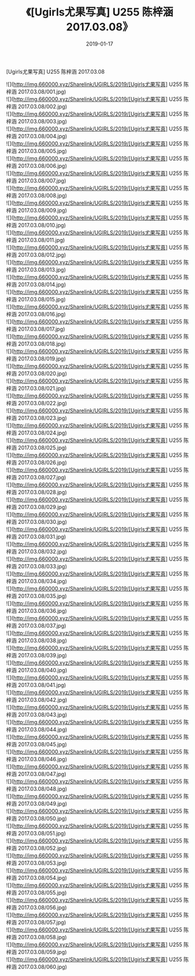 ﻿---
layout: post
title:  《[Ugirls尤果写真] U255 陈梓涵 2017.03.08》
date:   2019-01-17
img: http://img.660000.xyz/Sharelink/UGIRLS/2019/[Ugirls尤果写真] U255 陈梓涵 2017.03.08/000.jpg
categories: [美女, 清纯, 唯美]
---

[Ugirls尤果写真] U255 陈梓涵 2017.03.08

 ![](http://img.660000.xyz/Sharelink/UGIRLS/2019/[Ugirls尤果写真] U255 陈梓涵 2017.03.08/001.jpg) <br>![](http://img.660000.xyz/Sharelink/UGIRLS/2019/[Ugirls尤果写真] U255 陈梓涵 2017.03.08/002.jpg) <br>![](http://img.660000.xyz/Sharelink/UGIRLS/2019/[Ugirls尤果写真] U255 陈梓涵 2017.03.08/003.jpg) <br>![](http://img.660000.xyz/Sharelink/UGIRLS/2019/[Ugirls尤果写真] U255 陈梓涵 2017.03.08/004.jpg) <br>![](http://img.660000.xyz/Sharelink/UGIRLS/2019/[Ugirls尤果写真] U255 陈梓涵 2017.03.08/005.jpg) <br>![](http://img.660000.xyz/Sharelink/UGIRLS/2019/[Ugirls尤果写真] U255 陈梓涵 2017.03.08/006.jpg) <br>![](http://img.660000.xyz/Sharelink/UGIRLS/2019/[Ugirls尤果写真] U255 陈梓涵 2017.03.08/007.jpg) <br>![](http://img.660000.xyz/Sharelink/UGIRLS/2019/[Ugirls尤果写真] U255 陈梓涵 2017.03.08/008.jpg) <br>![](http://img.660000.xyz/Sharelink/UGIRLS/2019/[Ugirls尤果写真] U255 陈梓涵 2017.03.08/009.jpg) <br>![](http://img.660000.xyz/Sharelink/UGIRLS/2019/[Ugirls尤果写真] U255 陈梓涵 2017.03.08/010.jpg) <br>![](http://img.660000.xyz/Sharelink/UGIRLS/2019/[Ugirls尤果写真] U255 陈梓涵 2017.03.08/011.jpg) <br>![](http://img.660000.xyz/Sharelink/UGIRLS/2019/[Ugirls尤果写真] U255 陈梓涵 2017.03.08/012.jpg) <br>![](http://img.660000.xyz/Sharelink/UGIRLS/2019/[Ugirls尤果写真] U255 陈梓涵 2017.03.08/013.jpg) <br>![](http://img.660000.xyz/Sharelink/UGIRLS/2019/[Ugirls尤果写真] U255 陈梓涵 2017.03.08/014.jpg) <br>![](http://img.660000.xyz/Sharelink/UGIRLS/2019/[Ugirls尤果写真] U255 陈梓涵 2017.03.08/015.jpg) <br>![](http://img.660000.xyz/Sharelink/UGIRLS/2019/[Ugirls尤果写真] U255 陈梓涵 2017.03.08/016.jpg) <br>![](http://img.660000.xyz/Sharelink/UGIRLS/2019/[Ugirls尤果写真] U255 陈梓涵 2017.03.08/017.jpg) <br>![](http://img.660000.xyz/Sharelink/UGIRLS/2019/[Ugirls尤果写真] U255 陈梓涵 2017.03.08/018.jpg) <br>![](http://img.660000.xyz/Sharelink/UGIRLS/2019/[Ugirls尤果写真] U255 陈梓涵 2017.03.08/019.jpg) <br>![](http://img.660000.xyz/Sharelink/UGIRLS/2019/[Ugirls尤果写真] U255 陈梓涵 2017.03.08/020.jpg) <br>![](http://img.660000.xyz/Sharelink/UGIRLS/2019/[Ugirls尤果写真] U255 陈梓涵 2017.03.08/021.jpg) <br>![](http://img.660000.xyz/Sharelink/UGIRLS/2019/[Ugirls尤果写真] U255 陈梓涵 2017.03.08/022.jpg) <br>![](http://img.660000.xyz/Sharelink/UGIRLS/2019/[Ugirls尤果写真] U255 陈梓涵 2017.03.08/023.jpg) <br>![](http://img.660000.xyz/Sharelink/UGIRLS/2019/[Ugirls尤果写真] U255 陈梓涵 2017.03.08/024.jpg) <br>![](http://img.660000.xyz/Sharelink/UGIRLS/2019/[Ugirls尤果写真] U255 陈梓涵 2017.03.08/025.jpg) <br>![](http://img.660000.xyz/Sharelink/UGIRLS/2019/[Ugirls尤果写真] U255 陈梓涵 2017.03.08/026.jpg) <br>![](http://img.660000.xyz/Sharelink/UGIRLS/2019/[Ugirls尤果写真] U255 陈梓涵 2017.03.08/027.jpg) <br>![](http://img.660000.xyz/Sharelink/UGIRLS/2019/[Ugirls尤果写真] U255 陈梓涵 2017.03.08/028.jpg) <br>![](http://img.660000.xyz/Sharelink/UGIRLS/2019/[Ugirls尤果写真] U255 陈梓涵 2017.03.08/029.jpg) <br>![](http://img.660000.xyz/Sharelink/UGIRLS/2019/[Ugirls尤果写真] U255 陈梓涵 2017.03.08/030.jpg) <br>![](http://img.660000.xyz/Sharelink/UGIRLS/2019/[Ugirls尤果写真] U255 陈梓涵 2017.03.08/031.jpg) <br>![](http://img.660000.xyz/Sharelink/UGIRLS/2019/[Ugirls尤果写真] U255 陈梓涵 2017.03.08/032.jpg) <br>![](http://img.660000.xyz/Sharelink/UGIRLS/2019/[Ugirls尤果写真] U255 陈梓涵 2017.03.08/033.jpg) <br>![](http://img.660000.xyz/Sharelink/UGIRLS/2019/[Ugirls尤果写真] U255 陈梓涵 2017.03.08/034.jpg) <br>![](http://img.660000.xyz/Sharelink/UGIRLS/2019/[Ugirls尤果写真] U255 陈梓涵 2017.03.08/035.jpg) <br>![](http://img.660000.xyz/Sharelink/UGIRLS/2019/[Ugirls尤果写真] U255 陈梓涵 2017.03.08/036.jpg) <br>![](http://img.660000.xyz/Sharelink/UGIRLS/2019/[Ugirls尤果写真] U255 陈梓涵 2017.03.08/037.jpg) <br>![](http://img.660000.xyz/Sharelink/UGIRLS/2019/[Ugirls尤果写真] U255 陈梓涵 2017.03.08/038.jpg) <br>![](http://img.660000.xyz/Sharelink/UGIRLS/2019/[Ugirls尤果写真] U255 陈梓涵 2017.03.08/039.jpg) <br>![](http://img.660000.xyz/Sharelink/UGIRLS/2019/[Ugirls尤果写真] U255 陈梓涵 2017.03.08/040.jpg) <br>![](http://img.660000.xyz/Sharelink/UGIRLS/2019/[Ugirls尤果写真] U255 陈梓涵 2017.03.08/041.jpg) <br>![](http://img.660000.xyz/Sharelink/UGIRLS/2019/[Ugirls尤果写真] U255 陈梓涵 2017.03.08/042.jpg) <br>![](http://img.660000.xyz/Sharelink/UGIRLS/2019/[Ugirls尤果写真] U255 陈梓涵 2017.03.08/043.jpg) <br>![](http://img.660000.xyz/Sharelink/UGIRLS/2019/[Ugirls尤果写真] U255 陈梓涵 2017.03.08/044.jpg) <br>![](http://img.660000.xyz/Sharelink/UGIRLS/2019/[Ugirls尤果写真] U255 陈梓涵 2017.03.08/045.jpg) <br>![](http://img.660000.xyz/Sharelink/UGIRLS/2019/[Ugirls尤果写真] U255 陈梓涵 2017.03.08/046.jpg) <br>![](http://img.660000.xyz/Sharelink/UGIRLS/2019/[Ugirls尤果写真] U255 陈梓涵 2017.03.08/047.jpg) <br>![](http://img.660000.xyz/Sharelink/UGIRLS/2019/[Ugirls尤果写真] U255 陈梓涵 2017.03.08/048.jpg) <br>![](http://img.660000.xyz/Sharelink/UGIRLS/2019/[Ugirls尤果写真] U255 陈梓涵 2017.03.08/049.jpg) <br>![](http://img.660000.xyz/Sharelink/UGIRLS/2019/[Ugirls尤果写真] U255 陈梓涵 2017.03.08/050.jpg) <br>![](http://img.660000.xyz/Sharelink/UGIRLS/2019/[Ugirls尤果写真] U255 陈梓涵 2017.03.08/051.jpg) <br>![](http://img.660000.xyz/Sharelink/UGIRLS/2019/[Ugirls尤果写真] U255 陈梓涵 2017.03.08/052.jpg) <br>![](http://img.660000.xyz/Sharelink/UGIRLS/2019/[Ugirls尤果写真] U255 陈梓涵 2017.03.08/053.jpg) <br>![](http://img.660000.xyz/Sharelink/UGIRLS/2019/[Ugirls尤果写真] U255 陈梓涵 2017.03.08/054.jpg) <br>![](http://img.660000.xyz/Sharelink/UGIRLS/2019/[Ugirls尤果写真] U255 陈梓涵 2017.03.08/055.jpg) <br>![](http://img.660000.xyz/Sharelink/UGIRLS/2019/[Ugirls尤果写真] U255 陈梓涵 2017.03.08/056.jpg) <br>![](http://img.660000.xyz/Sharelink/UGIRLS/2019/[Ugirls尤果写真] U255 陈梓涵 2017.03.08/057.jpg) <br>![](http://img.660000.xyz/Sharelink/UGIRLS/2019/[Ugirls尤果写真] U255 陈梓涵 2017.03.08/058.jpg) <br>![](http://img.660000.xyz/Sharelink/UGIRLS/2019/[Ugirls尤果写真] U255 陈梓涵 2017.03.08/059.jpg) <br>![](http://img.660000.xyz/Sharelink/UGIRLS/2019/[Ugirls尤果写真] U255 陈梓涵 2017.03.08/060.jpg) <br>